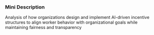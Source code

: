 ### Mini Description

Analysis of how organizations design and implement AI-driven incentive structures to align worker behavior with organizational goals while maintaining fairness and transparency
